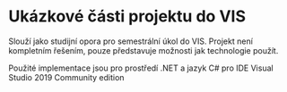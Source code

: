 # Ukázkové části projektu do VIS
Slouží jako studijní opora pro semestrální úkol do VIS.
Projekt není kompletním řešením, pouze představuje možnosti jak technologie použít.

Použité implementace jsou pro prostředí .NET a jazyk C# pro IDE Visual Studio 2019 Community edition


